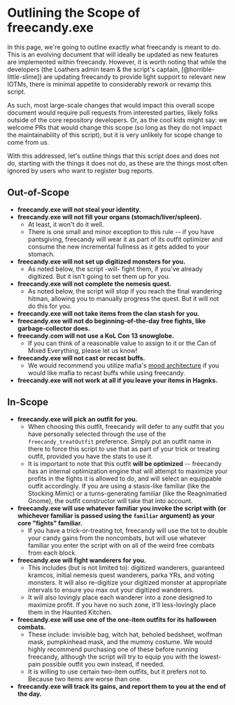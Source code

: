 # Outlining the Scope of freecandy.exe

In this page, we're going to outline exactly what freecandy is meant to do. This is an evolving document that will ideally be updated as new features are implemented within freecandy. However, it is worth noting that while the developers (the Loathers admin team & the script's captain, [@horrible-little-slime]) are updating freecandy to provide light support to relevant new IOTMs, there is minimal appetite to considerably rework or revamp this script.

As such, most large-scale changes that would impact this overall scope document would require pull requests from interested parties, likely folks outside of the core repository developers. Or, as the cool kids might say: we welcome PRs that would change this scope (so long as they do not impact the maintainability of this script), but it is very unlikely for scope change to come from us.

With this addressed, let's outline things that this script does and does not do, starting with the things it does not do, as these are the things most often ignored by users who want to register bug reports.

## Out-of-Scope

- **freecandy.exe will not steal your identity.**
- **freecandy.exe will not fill your organs (stomach/liver/spleen).**
  - At least, it won't do it well.
  - There is one small and minor exception to this rule -- if you have pantsgiving, freecandy will wear it as part of its outfit optimizer and consume the new incremental fullness as it gets added to your stomach.
- **freecandy.exe will not set up digitized monsters for you.**
  - As noted below, the script -will- fight them, if you've already digitized. But it isn't going to set them up for you.
- **freecandy.exe will not complete the nemesis quest.**
  - As noted below, the script will stop if you reach the final wandering hitman, allowing you to manually progress the quest. But it will not do this for you.
- **freecandy.exe will not take items from the clan stash for you.**
- **freecandy.exe will not do beginning-of-the-day free fights, like garbage-collector does.**
- **freecandy.com will not use a KoL Con 13 snowglobe.**
  - If you can think of a reasonable value to assign to it or the Can of Mixed Everything, please let us know!
- **freecandy.exe will not cast or recast buffs.**
  - We would recommend you utilize mafia's [mood architecture](https://wiki.kolmafia.us/index.php/Mood) if you would like mafia to recast buffs while using freecandy.
- **freecandy.exe will not work at all if you leave your items in Hagnks.**

## In-Scope

- **freecandy.exe will pick an outfit for you.**
  - When choosing this outfit, freecandy will defer to any outfit that you have personally selected through the use of the `freecandy_treatOutfit` preference. Simply put an outfit name in there to force this script to use that as part of your trick or treating outfit, provided you have the stats to use it.
  - It is important to note that this outfit **will be optimized** -- freecandy has an internal optimization engine that will attempt to maximize your profits in the fights it is allowed to do, and will select an equippable outfit accordingly. If you are using a stasis-like familiar (like the Stocking Mimic) or a turns-generating familiar (like the Reagnimatied Gnome), the outfit constructor will take that into account.
- **freecandy.exe will use whatever familiar you invoke the script with (or whichever familiar is passed using the `familiar` argument) as your core "fights" familiar.**
  - If you have a trick-or-treating tot, freecandy will use the tot to double your candy gains from the noncombats, but will use whatever familiar you enter the script with on all of the weird free combats from each block.
- **freecandy.exe will fight wanderers for you.**
  - This includes (but is not limited to): digitized wanderers, guaranteed kramcos, initial nemesis quest wanderers, parka YRs, and voting monsters. It will also re-digitize your digitized monster at appropriate intervals to ensure you max out your digitized wanderers.
  - It will also lovingly place each wanderer into a zone designed to maximize profit. If you have no such zone, it'll less-lovingly place them in the Haunted Kitchen.
- **freecandy.exe will use one of the one-item outfits for its halloween combats.**
  - These include: invisible bag, witch hat, beholed bedsheet, wolfman mask, pumpkinhead mask, and the mummy costume. We would highly recommend purchasing one of these before running freecandy, although the script will try to equip you with the lowest-pain possible outfit you own instead, if needed.
  - It is willing to use certain two-item outfits, but it prefers not to. Because two items are worse than one.
- **freecandy.exe will track its gains, and report them to you at the end of the day.**
